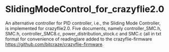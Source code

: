 # SlidingModeControl_for_crazyflie2.0
An alternative controller for PID controller, i.e., the Sliding Mode Controller, is implemented for crazyflie2.0.  Five documents, namely controller_SMC.h, SMC.h, controller_SMC8.c, power_distribution_stock.c and SMC.c (all in txt format for convenience of reading)are added to the crazyflie-firmware https://github.com/bitcraze/crazyflie-firmware.
